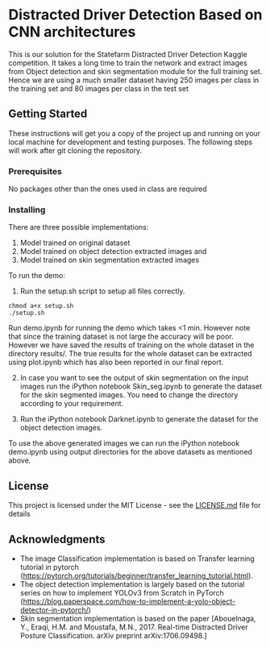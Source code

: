# Distracted Driver Detection Based on CNN architectures

This is our solution for the Statefarm Distracted Driver Detection Kaggle competition. 
It takes a long time to train the network and extract images from Object detection and skin segmentation module for the full training set. Hence we are using a much smaller dataset having 250 images per class in the training set and 80 images per class in the test set

## Getting Started

These instructions will get you a copy of the project up and running on your local machine for development and testing purposes. 
The following steps will work after git cloning the repository.

### Prerequisites

No packages other than the ones used in class are required 

### Installing

There are three possible implementations:
1) Model trained on original dataset
2) Model trained on object detection extracted images and
3) Model trained on skin segmentation extracted images

To run the demo:
1) Run the setup.sh script to setup all files correctly.

```
chmod a+x setup.sh
./setup.sh
```
Run demo.ipynb for running the demo which takes <1 min. However note that since the training dataset is not large the accuracy will be poor. However we have saved the results of training on the whole dataset in the directory results/. The true results for the whole dataset can be extracted using plot.ipynb which has also been reported in our final report.

2) In case you want to see the output of skin segmentation on the input images run the iPython notebook Skin_seg.ipynb to generate the dataset for the skin segmented images. You need to change the directory according to your requirement.

3) Run the iPython notebook Darknet.ipynb to generate the dataset for the object detection images.

To use the above generated images we can run the iPython notebook demo.ipynb using output directories for the above datasets as mentioned above.

## License

This project is licensed under the MIT License - see the [LICENSE.md](LICENSE.md) file for details

## Acknowledgments

* The image Classification implementation is based on Transfer learning tutorial in pytorch (https://pytorch.org/tutorials/beginner/transfer_learning_tutorial.html).
* The object detection implementation is largely based on the tutorial series on how to implement YOLOv3 from Scratch in PyTorch (https://blog.paperspace.com/how-to-implement-a-yolo-object-detector-in-pytorch/)
* Skin segmentation implementation is based on the paper [Abouelnaga, Y., Eraqi, H.M. and Moustafa, M.N., 2017. Real-time Distracted Driver Posture Classification. arXiv preprint arXiv:1706.09498.]
